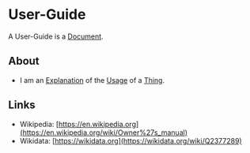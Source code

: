 # User-Guide

A User-Guide is a [Document](700001.md).

## About

- I am an [Explanation](60014.md) of the [Usage](600079.md) of a [Thing](60003.md).

## Links

- Wikipedia: [https://en.wikipedia.org](https://en.wikipedia.org/wiki/Owner%27s_manual)
- Wikidata: [https://wikidata.org](https://wikidata.org/wiki/Q2377289)

